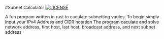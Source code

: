 #Subnet Calculator
[![LICENSE](https://img.shields.io/badge/license-MIT-blue.svg)](LICENSE)

A fun program written in rust to caculate subnetting vaules.
To begin simply input your IPv4 Address and CIDR notation
The program caculate and solve network address, first host, last host, broadcast address, and next subnet address


